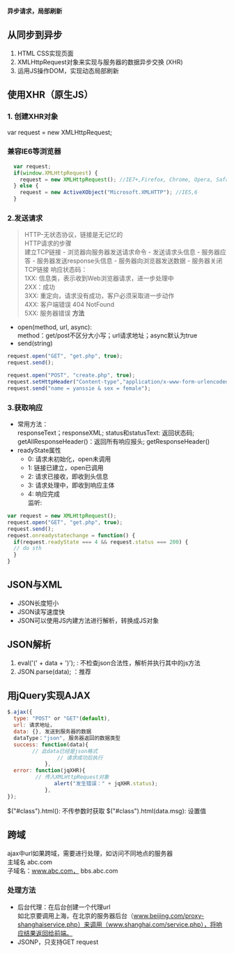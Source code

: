 **异步请求，局部刷新**
## 从同步到异步
1. HTML CSS实现页面 <br>
2. XMLHttpRequest对象来实现与服务器的数据异步交换 (XHR)
3. 运用JS操作DOM，实现动态局部刷新
## 使用XHR（原生JS）
### 1. 创建XHR对象
var request = new XMLHttpRequest;
### 兼容IE6等浏览器
```javascript
  var request;
  if(window.XMLHttpRequest) {
    request = new XMLHttpRequest(); //IE7+,Firefox, Chrome, Opera, Safari
  } else {
    request = new ActiveXObject("Microsoft.XMLHTTP"); //IE5,6
  }
```
### 2.发送请求
> HTTP-无状态协议，链接是无记忆的<br>
> HTTP请求的步骤<br>
> 建立TCP链接 - 浏览器向服务器发送请求命令 - 发送请求头信息 - 服务器应答 - 服务器发送response头信息 - 服务器向浏览器发送数据 - 服务器关闭TCP链接
> 响应状态码：<br>
> 1XX: 信息类，表示收到Web浏览器请求，进一步处理中<br>
> 2XX：成功 <br>
> 3XX: 重定向，请求没有成功，客户必须采取进一步动作<br>
> 4XX: 客户端错误 404 NotFound <br>
> 5XX: 服务器错误
**方法**
- open(method, url, async): <br>
method：get/post不区分大小写；url请求地址；async默认为true
- send(string)
```javascript
request.open("GET", "get.php", true);
request.send();

request.open("POST", "create.php", true);
request.setHttpHeader("Content-type","application/x-www-form-urlencoded");
request.send("name = yanssie & sex = female");
```
### 3.获取响应
- 常用方法：<br>
responseText；responseXML; status和statusText: 返回状态码; getAllResponseHeader()：返回所有响应报头; getResponseHeader()<br>
- readyState属性<br>
  - 0: 请求未初始化，open未调用
  - 1: 链接已建立，open已调用
  - 2: 请求已接收，即收到头信息
  - 3: 请求处理中，即收到响应主体
  - 4: 响应完成 <br>
监听:
```javascript
var request = new XMLHttpRequest();
request.open("GET", "get.php", true);
request.send();
request.onreadystatechange = function() {
  if(request.readyState === 4 && request.status === 200) {
  // do sth
  }
}
```
## JSON与XML
- JSON长度短小
- JSON读写速度快
- JSON可以使用JS内建方法进行解析，转换成JS对象
## JSON解析
1. eval('(' + data + ')'); : 不检查json合法性，解析并执行其中的js方法 <br>
2. JSON.parse(data); ：推荐
## 用jQuery实现AJAX
```javascript
$.ajax({
  type: "POST" or "GET"(default),
  url: 请求地址，
  data: {}, 发送到服务器的数据
  dataType："json", 服务器返回的数据类型
  success: function(data){
        // 此data已经是json格式
				// 请求成功后执行
			},
  error: function(jqXHR){ 
         // 传入XMLHttpRequest对象
			   alert("发生错误：" + jqXHR.status);  
			}, 
});

```
$("#class").html(): 不传参数时获取
$("#class").html(data.msg): 设置值
## 跨域
ajax中url如果跨域，需要进行处理，如访问不同地点的服务器<br>
主域名 abc.com<br>
子域名：www.abc.com， bbs.abc.com <br>
### 处理方法
- 后台代理：在后台创建一个代理url <br>
如北京要调用上海，在北京的服务器后台（www.beijing.com/proxy-shanghaiservice.php）来调用（www.shanghai.com/service.php），将响应结果返回给前端。
- JSONP，只支持GET request
<script>中的代码没有跨域限制, 将请求url放入script标签 <br>
<script src = "http://www.bbb.com/jsonp.js"><script> <br>
jQuery支持jsonp： <br>

```javascript
  dataType:"jsonp",
  jsonp:"callback", //给jsonp属性取了一个值，可以任意取，将用于后端
  
```
- XHR2, XMLHttpRequest Level2
IE10- 不支持 <br>
只需在服务器端进行改造 <br>
 ```php
header("Access-Control-Allow-Origin:*");
header("Access-Control-Allow-Methods:POST,GET");
```











